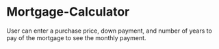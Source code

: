 # Mortgage-Calculator
User can enter a purchase price, down payment, and number of years to pay of the mortgage to see the monthly payment. 
